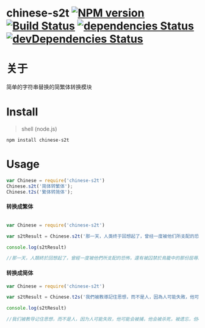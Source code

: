 # chinese-s2t [![NPM version][npm-image]][npm-url] [![Build Status][travis-image]][travis-url] [![dependencies Status](https://david-dm.org/foru17/chinese-s2t/status.svg)](https://david-dm.org/foru17/chinese-s2t) [![devDependencies Status](https://david-dm.org/scniro/gulp-clean-css/dev-status.svg)](https://david-dm.org/scniro/gulp-clean-css?type=dev)


# 关于

简单的字符串替换的简繁体转换模块

# Install

> shell (node.js)

```shell
npm install chinese-s2t
```
# Usage

```js
var Chinese = require('chinese-s2t')
Chinese.s2t('简体转繁体');
Chinese.t2s('繁体转简体');
```


#### 转换成繁体


```js

var Chinese = require('chinese-s2t')

var s2tResult = Chinese.s2t('那一天，人类终于回想起了，曾经一度被他们所支配的恐怖，还有被囚禁于鸟笼中的那份屈辱。')

console.log(s2tResult)

//那一天，人類終於回想起了，曾經一度被他們所支配的恐怖，還有被囚禁於鳥籠中的那份屈辱。
```

#### 转换成简体

```js
var Chinese = require('chinese-s2t')

var s2tResult = Chinese.t2s('我們被教導記住思想，而不是人，因為人可能失敗，他可能會被捕，他會被殺死，被遺忘，但400年後，思想仍可改變世界，我親眼目睹了，思想的威力，我見過人們以它為名殺戮，或是為了它獻出生命，但你不能親吻思想，也不能觸摸它，或擁抱它，思想不會流血，不會感到痛苦，它們沒有愛！')

console.log(s2tResult)

//我们被教导记住思想，而不是人，因为人可能失败，他可能会被捕，他会被杀死，被遗忘，但400年后，思想仍可改变世界，我亲眼目睹了，思想的威力，我见过人们以它为名杀戮，或是为了它献出生命，但你不能亲吻思想，也不能触摸它，或拥抱它，思想不会流血，不会感到痛苦，它们没有爱！

```


[npm-url]: https://npmjs.org/package/chinese-s2t
[npm-image]: http://img.shields.io/npm/v/chinese-s2t.svg?style=flat
[travis-url]: https://travis-ci.org/foru17/chinese-s2t
[travis-image]: https://travis-ci.org/foru17/chinese-s2t.svg?branch=master
